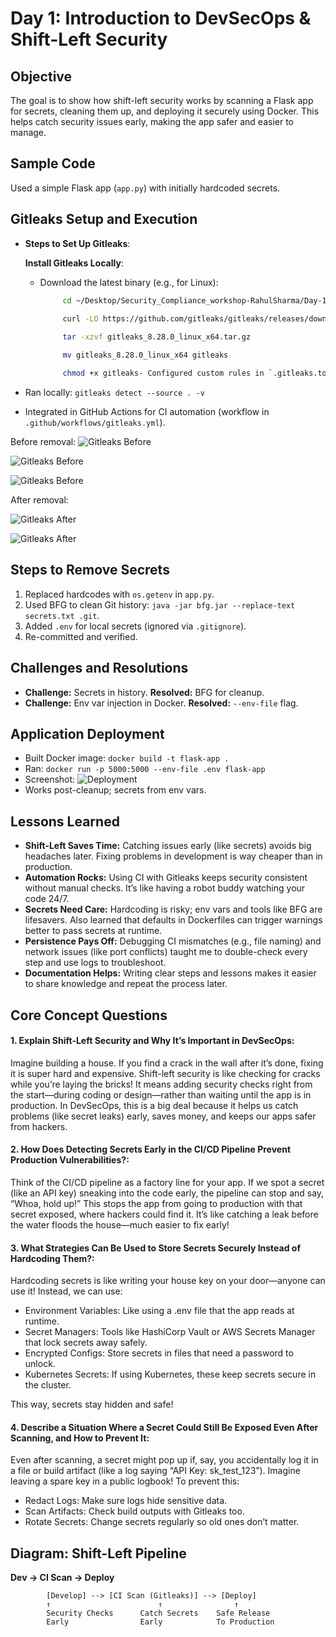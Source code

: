 # Day 1: Introduction to DevSecOps & Shift-Left Security

## Objective
The goal is to show how shift-left security works by scanning a Flask app for secrets, cleaning them up, and deploying it securely using Docker. This helps catch security issues early, making the app safer and easier to manage.

## Sample Code
Used a simple Flask app (`app.py`) with initially hardcoded secrets.

## Gitleaks Setup and Execution
- **Steps to Set Up Gitleaks**:

  **Install Gitleaks Locally**:

    - Download the latest binary (e.g., for Linux):

       ```bash
            cd ~/Desktop/Security_Compliance_workshop-RahulSharma/Day-1/tools
            
            curl -LO https://github.com/gitleaks/gitleaks/releases/download/v8.28.0/gitleaks_8.28.0_linux_x64.tar.gz

            tar -xzvf gitleaks_8.28.0_linux_x64.tar.gz

            mv gitleaks_8.28.0_linux_x64 gitleaks

            chmod +x gitleaks- Configured custom rules in `.gitleaks.toml` for precision.
        ```

- Ran locally: `gitleaks detect --source . -v`

- Integrated in GitHub Actions for CI automation (workflow in `.github/workflows/gitleaks.yml`).

Before removal:
![Gitleaks Before](Day-1/screenshots/GitLeaksScanWithSecrets/ScanReport-2.png)

![Gitleaks Before](Day-1/screenshots/GitLeaksScanWithSecrets/Pipeline-Scan-Report.png)

![Gitleaks Before](screenshots/gitleaks-before.png)


After removal:

![Gitleaks After](Day-1/screenshots/GitLeaksScanWithoutSecrets/Gitleaks-local-report.png)

![Gitleaks After](Day-1/screenshots/GitLeaksScanWithoutSecrets/Gitleaks-CI-report.png)


## Steps to Remove Secrets
1. Replaced hardcodes with `os.getenv` in `app.py`.
2. Used BFG to clean Git history: `java -jar bfg.jar --replace-text secrets.txt .git`.
3. Added `.env` for local secrets (ignored via `.gitignore`).
4. Re-committed and verified.

## Challenges and Resolutions
- **Challenge:** Secrets in history. **Resolved:** BFG for cleanup.
- **Challenge:** Env var injection in Docker. **Resolved:** `--env-file` flag.

## Application Deployment
- Built Docker image: `docker build -t flask-app .`
- Ran: `docker run -p 5000:5000 --env-file .env flask-app`
- Screenshot:
![Deployment](Day-1/screenshots/Deployed/Running-Deployed-Container.png)
- Works post-cleanup; secrets from env vars.

## Lessons Learned

- **Shift-Left Saves Time:** Catching issues early (like secrets) avoids big headaches later. Fixing problems in development is way cheaper than in production.
- **Automation Rocks:** Using CI with Gitleaks keeps security consistent without manual checks. It’s like having a robot buddy watching your code 24/7.
- **Secrets Need Care:** Hardcoding is risky; env vars and tools like BFG are lifesavers. Also learned that defaults in Dockerfiles can trigger warnings better to pass secrets at runtime.
- **Persistence Pays Off:** Debugging CI mismatches (e.g., file naming) and network issues (like port conflicts) taught me to double-check every step and use logs to troubleshoot.
- **Documentation Helps:** Writing clear steps and lessons makes it easier to share knowledge and repeat the process later.

## Core Concept Questions
#### 1. Explain Shift-Left Security and Why It’s Important in DevSecOps:

Imagine building a house. If you find a crack in the wall after it’s done, fixing it is super hard and expensive. Shift-left security is like checking for cracks while you’re laying the bricks! It means adding security checks right from the start—during coding or design—rather than waiting until the app is in production. In DevSecOps, this is a big deal because it helps us catch problems (like secret leaks) early, saves money, and keeps our apps safer from hackers.


#### 2. How Does Detecting Secrets Early in the CI/CD Pipeline Prevent Production Vulnerabilities?:

Think of the CI/CD pipeline as a factory line for your app. If we spot a secret (like an API key) sneaking into the code early, the pipeline can stop and say, “Whoa, hold up!” This stops the app from going to production with that secret exposed, where hackers could find it. It’s like catching a leak before the water floods the house—much easier to fix early!


#### 3. What Strategies Can Be Used to Store Secrets Securely Instead of Hardcoding Them?:

Hardcoding secrets is like writing your house key on your door—anyone can use it! Instead, we can use:

- Environment Variables: Like using a .env file that the app reads at runtime.
- Secret Managers: Tools like HashiCorp Vault or AWS Secrets Manager that lock secrets away safely.
- Encrypted Configs: Store secrets in files that need a password to unlock.
- Kubernetes Secrets: If using Kubernetes, these keep secrets secure in the cluster.


This way, secrets stay hidden and safe!


#### 4. Describe a Situation Where a Secret Could Still Be Exposed Even After Scanning, and How to Prevent It:

Even after scanning, a secret might pop up if, say, you accidentally log it in a file or build artifact (like a log saying “API Key: sk_test_123”). Imagine leaving a spare key in a public logbook! To prevent this:

- Redact Logs: Make sure logs hide sensitive data.
- Scan Artifacts: Check build outputs with Gitleaks too.
- Rotate Secrets: Change secrets regularly so old ones don’t matter.

## Diagram: Shift-Left Pipeline
**Dev -> CI Scan -> Deploy**
```
        [Develop] --> [CI Scan (Gitleaks)] --> [Deploy]
        ↑                        ↑                ↑
        Security Checks      Catch Secrets    Safe Release
        Early                Early            To Production
```